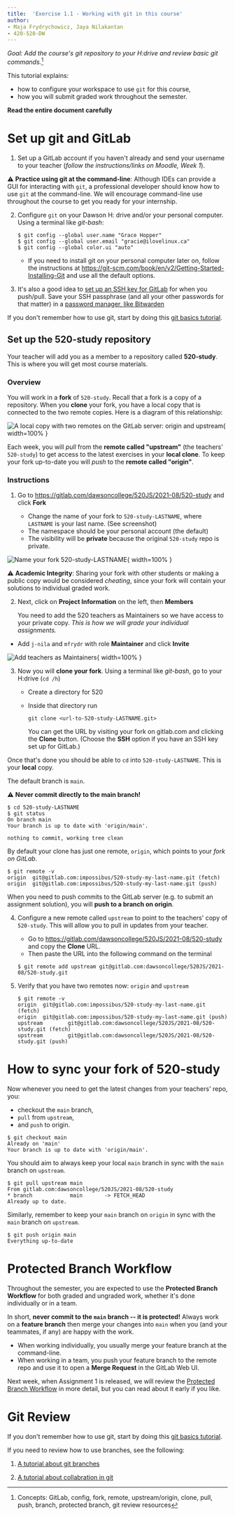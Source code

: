 ```yaml
---
title:  'Exercise 1.1 - Working with git in this course'
author:
- Maja Frydrychowicz, Jaya Nilakantan
- 420-520-DW
---
```


[^keywords]: Concepts: GitLab, config, fork, remote, upstream/origin, clone, pull, push, branch, protected branch, git review resources

_Goal: Add the course's git repository to your H:drive and review basic git commands._[^keywords]

This tutorial explains:

* how to configure your workspace to use `git` for this course,
* how you will submit graded work throughout the semester.

__Read the entire document carefully__

# Set up git and GitLab

1.  Set up a GitLab account if you haven't already and send your username to your
    teacher (_follow the instructions/links on Moodle, Week 1_).

⚠️ __Practice using git at the command-line__: Although IDEs can provide a GUI
for interacting with `git`, a professional developer should know how to use `git`
at the command-line. We will encourage command-line use throughout the course
to get you ready for your internship.

2.  Configure `git` on your Dawson H: drive and/or your personal computer. 
    Using a terminal like _git-bash_:

    ```
    $ git config --global user.name "Grace Hopper"
    $ git config --global user.email "gracie@ilovelinux.ca"
    $ git config --global color.ui "auto"
    ```

    * If you need to install git on your personal computer later on, follow the 
      instructions
      at <https://git-scm.com/book/en/v2/Getting-Started-Installing-Git> and use 
      all the default options.

3.  It's also a good idea to [set up an SSH key for GitLab](https://gitlab.com/-/profile/keys) 
    for when you push/pull. Save your SSH passphrase (and all your other passwords for that matter)
    in a [password manager, like Bitwarden](https://bitwarden.com/)

If you don't remember how to use git, start by doing this [git basics tutorial](https://gitlab.com/dawsoncollege/520JS/2021-08/all/git-tutorials/-/blob/master/01_basics.md).

## Set up the 520-study repository

Your teacher will add you as a member to a repository called __520-study__.
This is where you will get most course materials.

### Overview

You will work in a __fork__ of `520-study`. Recall that a fork is a copy of a
repository. When you __clone__ your fork, you have a local copy that is
connected to the two remote copies. Here is a diagram of this relationship:

![A local copy with two remotes on the GitLab server: origin and upstream](assets/git-fork-origin-upstream.png){ width=100% }

Each week, you will _pull_ from the  __remote called "upstream"__ 
(the teachers' `520-study`) to get access to the latest exercises in your 
__local clone__. To keep your fork up-to-date you will 
_push_ to the __remote called "origin"__. 

### Instructions

1.  Go to <https://gitlab.com/dawsoncollege/520JS/2021-08/520-study> and click __Fork__

    * Change the name of your fork to `520-study-LASTNAME`, where `LASTNAME` is your last name.
      (See screenshot)
    * The namespace should be your personal account (the default)
    * The visibility will be __private__ because the original `520-study` repo
      is private.

![Name your fork 520-study-LASTNAME](assets/gitlab-fork-screenshot.png){ width=100% }

⚠️ __Academic Integrity__: Sharing your fork with other students or making a 
public copy would be considered _cheating_, since your fork will contain your
solutions to individual graded work.

2. Next, click on __Project Information__ on the left, then __Members__ 

   You need to add the 520 teachers as Maintainers so we have access to
   your private copy. _This is how we will grade your individual assignments._

  * Add `j-nila` and `mfrydr` with role __Maintainer__ and click __Invite__

![Add teachers as Maintainers](assets/gitlab-members-screenshot.png){ width=100% }

3.  Now you will __clone your fork__. Using a terminal like _git-bash_, 
    go to your H:drive (`cd /h`)

    * Create a directory for 520
    * Inside that directory run 
    
      ```
      git clone <url-to-520-study-LASTNAME.git>
      ```

      You can get the URL by visiting your fork on gitlab.com and clicking the
      __Clone__ button. (Choose the __SSH__ option if you have an SSH key set
      up for GitLab.)

Once that's done you should be able to `cd` into `520-study-LASTNAME`. This is 
your __local__ copy. 

The default branch is `main`. 

⚠️ __Never commit directly to the main branch!__

```
$ cd 520-study-LASTNAME
$ git status
On branch main
Your branch is up to date with 'origin/main'.

nothing to commit, working tree clean
```

By default your clone has just one remote, `origin`, which points to your
_fork on GitLab_.

```
$ git remote -v
origin  git@gitlab.com:impossibus/520-study-my-last-name.git (fetch)
origin  git@gitlab.com:impossibus/520-study-my-last-name.git (push)
```

When you need to push commits to the GitLab server (e.g. to submit an assignment
solution), you will __push to a branch on origin__.

4.  Configure a new remote called `upstream` to point to the teachers' copy of
    `520-study`. This will allow you to pull in updates from your teacher.

    * Go to <https://gitlab.com/dawsoncollege/520JS/2021-08/520-study> and copy
      the __Clone__ URL.
    * Then paste the URL into the following command on the terminal

    ```
    $ git remote add upstream git@gitlab.com:dawsoncollege/520JS/2021-08/520-study.git
    ```

5.  Verify that you have two remotes now: `origin` and `upstream`

    ```
    $ git remote -v
    origin  git@gitlab.com:impossibus/520-study-my-last-name.git (fetch)
    origin  git@gitlab.com:impossibus/520-study-my-last-name.git (push)
    upstream        git@gitlab.com:dawsoncollege/520JS/2021-08/520-study.git (fetch)
    upstream        git@gitlab.com:dawsoncollege/520JS/2021-08/520-study.git (push)
    ```

# How to sync your fork of 520-study

Now whenever you need to get the latest changes from your teachers' repo,
you:

* checkout the `main` branch, 
* `pull` from `upstream`, 
* and `push` to origin.

```
$ git checkout main
Already on 'main'
Your branch is up to date with 'origin/main'.
```

You should aim to always keep your local `main` branch in sync with the `main`
branch on `upstream`.

```
$ git pull upstream main
From gitlab.com:dawsoncollege/520JS/2021-08/520-study
* branch            main       -> FETCH_HEAD
Already up to date.
```

Similarly, remember to keep your `main` branch on `origin` in sync 
with the `main` branch on `upstream`.

```
$ git push origin main
Everything up-to-date
```

# Protected Branch Workflow

Throughout the semester, you are expected to use the __Protected Branch Workflow__
for both graded and ungraded work, whether it's done individually or in a team.

In short, __never commit to the `main` branch -- it is protected!__
Always work on a __feature branch__ then merge your changes into `main`
when you (and your teammates, if any) are happy with the work. 

* When working individually, you usually merge your feature branch at the command-line.
* When working in a team, you push your feature branch to the remote repo and use
  it to open a __Merge Request__ in the GitLab Web UI.

Next week, when Assignment 1 is released, we will review the 
[Protected Branch Workflow](https://gitlab.com/dawsoncollege/520JS/2021-08/all/git-tutorials/-/blob/master/protected_branch_workflow.md) 
in more detail, but you can read about it early if you like.

# Git Review

If you don't remember how to use git, start by doing this [git basics tutorial](https://gitlab.com/dawsoncollege/520JS/2021-08/all/git-tutorials/-/blob/master/01_basics.md).

If you need to review how to use branches, see the following:

1. [A tutorial about git branches](https://gitlab.com/dawsoncollege/520JS/2021-08/all/git-tutorials/-/blob/master/02_mistakes_branches.md)

2. [A tutorial about collabration in git](https://gitlab.com/dawsoncollege/520JS/2021-08/all/git-tutorials/-/blob/master/03_collaboration.md)
